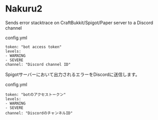 # Nakuru2
Sends error stacktrace on CraftBukkit/Spigot/Paper server to a Discord channel

config.yml
```
token: "bot access token"
levels:
- WARNING
- SEVERE
channel: "Discord channel ID"
```


Spigotサーバーにおいて出力されるエラーをDiscordに送信します。

config.yml
```
token: "botのアクセストークン"
levels:
- WARNING
- SEVERE
channel: "DiscordのチャンネルID"
```
